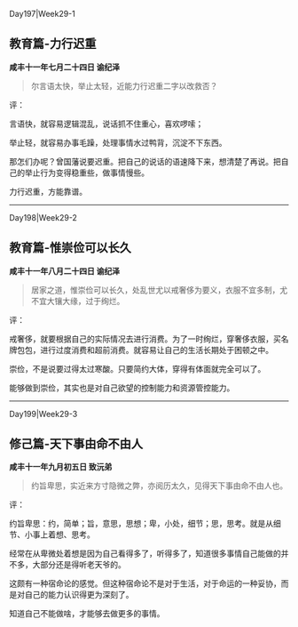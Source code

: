 Day197|Week29-1

## 教育篇-力行迟重

**咸丰十一年七月二十四日 谕纪泽**

> 尔言语太快，举止太轻，近能力行迟重二字以改救否？

评：

言语快，就容易逻辑混乱，说话抓不住重心，喜欢啰嗦；

举止轻，就容易办事毛躁，处理事情水过鸭背，沉淀不下东西。

那怎们办呢？曾国藩说要迟重。把自己的说话的语速降下来，想清楚了再说。把自己的举止行为变得稳重些，做事情慢些。

力行迟重，方能靠谱。

------

Day198|Week29-2

## 教育篇-惟崇俭可以长久

**咸丰十一年八月二十四日 谕纪泽**

> 居家之道，惟崇俭可以长久，处乱世尤以戒奢侈为要义，衣服不宜多制，尤不宜大镶大缘，过于绚烂。

评：

戒奢侈，就要根据自己的实际情况去进行消费。为了一时绚烂，穿奢侈衣服，买名牌包包，进行过度消费和超前消费。就容易让自己的生活长期处于困顿之中。

崇俭，不是说要过得太过寒酸。只要简约大体，穿得有体面就完全可以了。

能够做到崇俭，其实也是对自己欲望的控制能力和资源管控能力。

------

Day199|Week29-3

## 修己篇-天下事由命不由人

**咸丰十一年九月初五日 致沅弟**

>约旨卑思，实近来方寸隐微之弊，亦阅历太久，见得天下事由命不由人也。

评：

约旨卑思：约，简单；旨，意思，思想；卑，小处，细节；思，思考。就是从细节、小事上着想、思考。

经常在从卑微处着想是因为自己看得多了，听得多了，知道很多事情自己能做的并不多，大部分还是得听老天爷的。

这颇有一种宿命论的感觉。但这种宿命论不是对于生活，对于命运的一种妥协，而是对自己的能力认识得更为深刻了。

知道自己不能做啥，才能够去做更多的事情。


